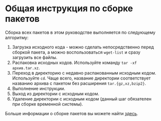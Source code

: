 # Общая инструкция по сборке пакетов

Сборка всех пакетов в этом руководстве выполняется по следующему алгоритму:

1. Загрузка исходного кода - можно сделать непосредственно перед сборкой пакета, а можно воспользоваться `wget-list` и сразу загрузить все файлы.
2. Распаковка исходных кодов. Используйте команду `tar -xf архив.tar.xz`.
3. Переход в директорию с недавно распакованным исходным кодом. Используйте `cd`. Чаще всего, название директории соответствует названию архива с пакетом без расширения `tar.{gz,xz,bzip2}`.
4. Выполнение инструкции.
5. Выход из директории с исходным кодом.
6. Удаление директории с исходным кодом (данный шаг обязателен при сборке временной системы).

Больше информации о сборке пакетов вы можете найти [здесь](additional/src-compiling.md).
